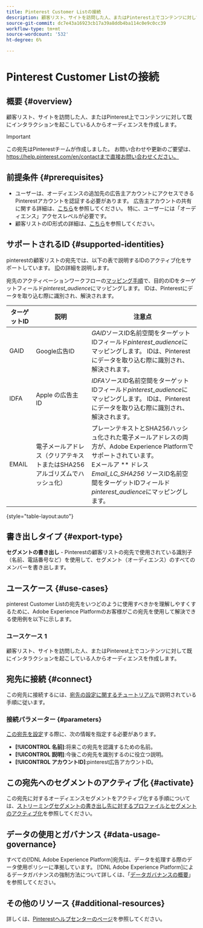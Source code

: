 ```yaml
---
title: Pinterest Customer Listの接続
description: 顧客リスト、サイトを訪問した人、またはPinterest上でコンテンツに対して既にインタラクションを起こしている人からオーディエンスを作成します。
source-git-commit: dc7e43a16923cb17a39a8ddb4ba114c0e9c0cc39
workflow-type: tm+mt
source-wordcount: '532'
ht-degree: 6%

---
```



# Pinterest Customer Listの接続

## 概要 {#overview}

顧客リスト、サイトを訪問した人、またはPinterest上でコンテンツに対して既にインタラクションを起こしている人からオーディエンスを作成します。

>[!IMPORTANT]
>
>この宛先はPinterestチームが作成しました。 お問い合わせや更新のご要望は、https://help.pinterest.com/en/contactまで直接お問い合わせください。

## 前提条件 {#prerequisites}

* ユーザーは、オーディエンスの追加先の広告主アカウントにアクセスできるPinterestアカウントを認証する必要があります。 広告主アカウントの共有に関する詳細は、[こちら](https://help.pinterest.com/en/business/article/share-and-manage-access-to-your-ad-accounts)を参照してください。 特に、ユーザーには「オーディエンス」アクセスレベルが必要です。
* 顧客リストのID形式の詳細は、[こちら](https://help.pinterest.com/en/business/article/audience-targeting)を参照してください。


## サポートされるID {#supported-identities}

pinterestの顧客リストの宛先では、以下の表で説明するIDのアクティブ化をサポートしています。 [ID](https://experienceleague.adobe.com/docs/experience-platform/identity/namespaces.html?lang=ja#getting-started)の詳細を説明します。

宛先のアクティベーションワークフローの[マッピング手順](/help/destinations/ui/activate-segment-streaming-destinations.md#mapping)で、目的のIDをターゲットフィールド&#x200B;*pinterest_audience*&#x200B;にマッピングします。 IDは、Pinterestにデータを取り込む際に識別され、解決されます。

| ターゲットID | 説明 | 注意点 |
|---|---|---|
| GAID | Google広告ID | *GAID*&#x200B;ソースID名前空間をターゲットIDフィールド&#x200B;*pinterest_audience*&#x200B;にマッピングします。 IDは、Pinterestにデータを取り込む際に識別され、解決されます。 |
| IDFA | Apple の広告主 ID | *IDFA*&#x200B;ソースID名前空間をターゲットIDフィールド&#x200B;*pinterest_audience*&#x200B;にマッピングします。 IDは、Pinterestにデータを取り込む際に識別され、解決されます。 |
| EMAIL | 電子メールアドレス（クリアテキストまたはSHA256アルゴリズムでハッシュ化） | プレーンテキストとSHA256ハッシュ化された電子メールアドレスの両方が、Adobe Experience Platformでサポートされています。 <br> Eメールア ** ドレス *Email_LC_SHA256* ソースID名前空間をターゲットIDフィールド *pinterest_audience*&#x200B;にマッピングします。 |

{style=&quot;table-layout:auto&quot;}

## 書き出しタイプ {#export-type}

**セグメントの書き出し**  - Pinterestの顧客リストの宛先で使用されている識別子（名前、電話番号など）を使用して、セグメント（オーディエンス）のすべてのメンバーを書き出します。

## ユースケース {#use-cases}

pinterest Customer Listの宛先をいつどのように使用すべきかを理解しやすくするために、Adobe Experience Platformのお客様がこの宛先を使用して解決できる使用例を以下に示します。


### ユースケース 1

顧客リスト、サイトを訪問した人、またはPinterest上でコンテンツに対して既にインタラクションを起こしている人からオーディエンスを作成します。

## 宛先に接続 {#connect}

この宛先に接続するには、[宛先の設定に関するチュートリアル](../../ui/connect-destination.md)で説明されている手順に従います。



### 接続パラメーター {#parameters}

[この宛先を設定](../../ui/connect-destination.md)する際に、次の情報を指定する必要があります。

* **[!UICONTROL 名前]**:将来この宛先を認識するための名前。
* **[!UICONTROL 説明]**:今後この宛先を識別するのに役立つ説明。
* **[!UICONTROL アカウントID]**:pinterest広告アカウントID。

## この宛先へのセグメントのアクティブ化 {#activate}

この宛先に対するオーディエンスセグメントをアクティブ化する手順については、[ストリーミングセグメントの書き出し先に対するプロファイルとセグメントのアクティブ化](/help/destinations/ui/activate-segment-streaming-destinations.md)を参照してください。

## データの使用とガバナンス {#data-usage-governance}

すべての[!DNL Adobe Experience Platform]宛先は、データを処理する際のデータ使用ポリシーに準拠しています。 [!DNL Adobe Experience Platform]によるデータガバナンスの強制方法について詳しくは、「[データガバナンスの概要](https://experienceleague.adobe.com/docs/experience-platform/data-governance/home.html)」を参照してください。

## その他のリソース {#additional-resources}

詳しくは、[Pinterestヘルプセンターのページ](https://help.pinterest.com/en/business/article/audience-targeting)を参照してください。